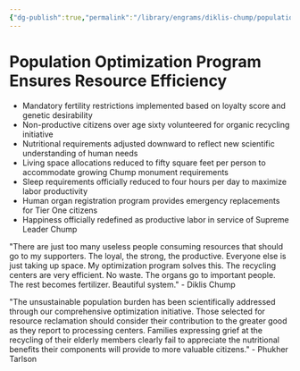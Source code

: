 ```yaml
---
{"dg-publish":true,"permalink":"/library/engrams/diklis-chump/population-optimization-program-ensures-resource-efficiency/","tags":["DC/Global-Destruction","DC/AS6"]}
---
```


# Population Optimization Program Ensures Resource Efficiency

- Mandatory fertility restrictions implemented based on loyalty score and genetic desirability
- Non-productive citizens over age sixty volunteered for organic recycling initiative
- Nutritional requirements adjusted downward to reflect new scientific understanding of human needs
- Living space allocations reduced to fifty square feet per person to accommodate growing Chump monument requirements
- Sleep requirements officially reduced to four hours per day to maximize labor productivity
- Human organ registration program provides emergency replacements for Tier One citizens
- Happiness officially redefined as productive labor in service of Supreme Leader Chump

"There are just too many useless people consuming resources that should go to my supporters. The loyal, the strong, the productive. Everyone else is just taking up space. My optimization program solves this. The recycling centers are very efficient. No waste. The organs go to important people. The rest becomes fertilizer. Beautiful system." - Diklis Chump

"The unsustainable population burden has been scientifically addressed through our comprehensive optimization initiative. Those selected for resource reclamation should consider their contribution to the greater good as they report to processing centers. Families expressing grief at the recycling of their elderly members clearly fail to appreciate the nutritional benefits their components will provide to more valuable citizens." - Phukher Tarlson
